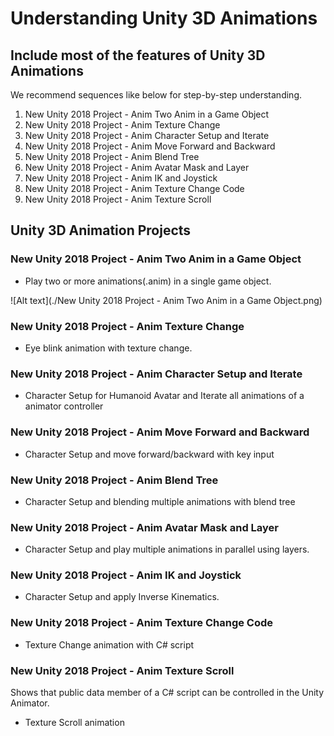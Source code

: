 # Understanding Unity 3D Animations
## Include most of the features of Unity 3D Animations
We recommend sequences like below for step-by-step understanding.

1. New Unity 2018 Project - Anim Two Anim in a Game Object
2. New Unity 2018 Project - Anim Texture Change
3. New Unity 2018 Project - Anim Character Setup and Iterate
4. New Unity 2018 Project - Anim Move Forward and Backward
5. New Unity 2018 Project - Anim Blend Tree
6. New Unity 2018 Project - Anim Avatar Mask and Layer
7. New Unity 2018 Project - Anim IK and Joystick
8. New Unity 2018 Project - Anim Texture Change Code
9. New Unity 2018 Project - Anim Texture Scroll

## Unity 3D Animation Projects

### New Unity 2018 Project - Anim Two Anim in a Game Object
  - Play two or more animations(.anim) in a single game object.
  
![Alt text](./New Unity 2018 Project - Anim Two Anim in a Game Object.png)
### New Unity 2018 Project - Anim Texture Change
  - Eye blink animation with texture change.
### New Unity 2018 Project - Anim Character Setup and Iterate
  - Character Setup for Humanoid Avatar and Iterate all animations of a animator controller
### New Unity 2018 Project - Anim Move Forward and Backward
  - Character Setup and move forward/backward with key input
### New Unity 2018 Project - Anim Blend Tree
  - Character Setup and blending multiple animations with blend tree
### New Unity 2018 Project - Anim Avatar Mask and Layer
  - Character Setup and play multiple animations in parallel using layers.
### New Unity 2018 Project - Anim IK and Joystick
  - Character Setup and apply Inverse Kinematics.
### New Unity 2018 Project - Anim Texture Change Code
  - Texture Change animation with C# script
### New Unity 2018 Project - Anim Texture Scroll
Shows that public data member of a C# script can be controlled in the Unity Animator.
  - Texture Scroll animation
